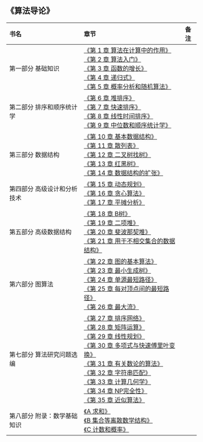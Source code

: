 ## 《算法导论》

|书名|章节|备注|
|:---|:--|:---:
第一部分 基础知识|[《第 1 章 算法在计算中的作用》]()<br>[《第 2 章 算法入门》]()<br>[《第 3 章 函数的增长》]()<br>[《第 4 章 递归式》]()<br>[《第 5 章 概率分析和随机算法》]()<br>|
第二部分 排序和顺序统计学|[《第 6 章 堆排序》]()<br>[《第 7 章 快速排序》]()<br>[《第 8 章 线性时间排序》]()<br>[《第 9 章 中位数和顺序统计学》]()<br>|
第三部分 数据结构|[《第 10 章 基本数据结构》]()<br>[《第 11 章 散列表》]()<br>[《第 12 章 二叉树找树》]()<br>[《第 13 章 红黑树》]()<br>[《第 14 章 数据结构的扩张》]()<br>|
第四部分 高级设计和分析技术|[《第 15 章 动态规划》]()<br>[《第 16 章 贪心算法》]()<br>[《第 17 章 平摊分析》]()<br>|
第五部分 高级数据结构|[《第 18 章 B树》]()<br>[《第 19 章 二项堆》]()<br>[《第 20 章 斐波那契堆》]()<br>[《第 21 章 用于不相交集合的数据结构》]()<br>|
第六部分 图算法|[《第 22 章 图的基本算法》]()<br>[《第 23 章 最小生成树》]()<br>[《第 24 章 单源最短路径》]()<br>[《第 25 章 每对顶点间的最短路径》]()<br>[《第 26 章 最大流》]()<br>|
第七部分 算法研究问题选编|[《第 27 章 排序网络》]()<br>[《第 28 章 矩阵运算》]()<br>[《第 29 章 线性规划》]()<br>[《第 30 章 多项式与快速傅里叶变换》]()<br>[《第 31 章 有关数论的算法》]()<br>[《第 32 章 字符串匹配》]()<br>[《第 33 章 计算几何学》]()<br>[《第 34 章 NP完全性》]()<br>[《第 35 章 近似算法》]()<br>|
第八部分 附录：数学基础知识|[《A 求和》]()<br>[《B 集合等离散数学结构》]()<br>[《C 计数和概率》]()<br>|
